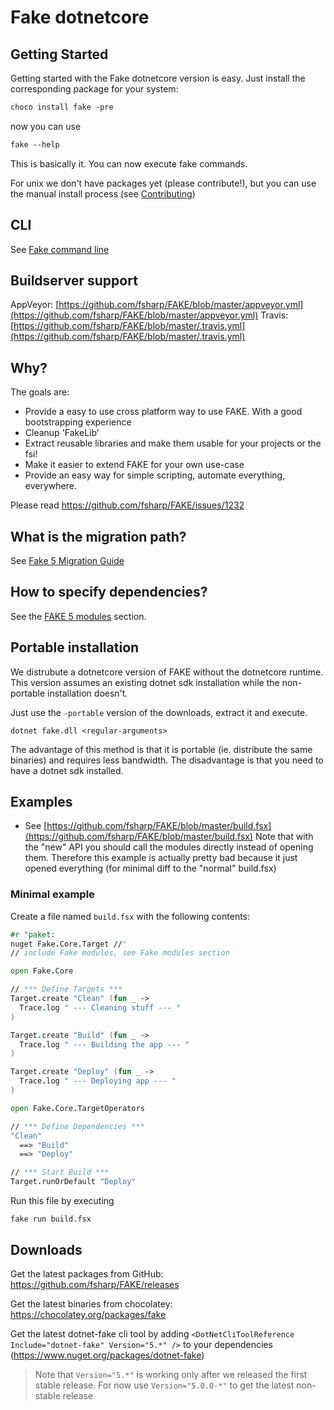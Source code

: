 # Fake dotnetcore

## Getting Started

Getting started with the Fake dotnetcore version is easy.
Just install the corresponding package for your system:

```ps
choco install fake -pre
```

now you can use

```ps
fake --help
```

This is basically it. You can now execute fake commands.

For unix we don't have packages yet (please contribute!), but you can use the manual install process (see [Contributing](contributing.html))

## CLI

See [Fake command line](fake-commandline.html)

## Buildserver support

AppVeyor: [https://github.com/fsharp/FAKE/blob/master/appveyor.yml](https://github.com/fsharp/FAKE/blob/master/appveyor.yml)
Travis: [https://github.com/fsharp/FAKE/blob/master/.travis.yml](https://github.com/fsharp/FAKE/blob/master/.travis.yml)

## Why?

The goals are:

* Provide a easy to use cross platform way to use FAKE. With a good bootstrapping experience
* Cleanup 'FakeLib'
* Extract reusable libraries and make them usable for your projects or the fsi!
* Make it easier to extend FAKE for your own use-case
* Provide an easy way for simple scripting, automate everything, everywhere.

Please read https://github.com/fsharp/FAKE/issues/1232

## What is the migration path?

See [Fake 5 Migration Guide](fake-migrate-to-fake-5.html)

## How to specify dependencies?

See the [FAKE 5 modules](fake-fake5-modules.html) section.

## Portable installation

We distrubute a dotnetcore version of FAKE without the dotnetcore runtime.
This version assumes an existing dotnet sdk installation while the non-portable installation doesn't.

Just use the `-portable` version of the downloads, extract it and execute.

```
dotnet fake.dll <regular-arguments>
```

The advantage of this method is that it is portable (ie. distribute the same binaries) and requires less bandwidth.
The disadvantage is that you need to have a dotnet sdk installed.

## Examples

* See [https://github.com/fsharp/FAKE/blob/master/build.fsx](https://github.com/fsharp/FAKE/blob/master/build.fsx)
  Note that with the "new" API you should call the modules directly instead of opening them.
  Therefore this example is actually pretty bad because it just opened everything (for minimal diff to the "normal" build.fsx)

### Minimal example

Create a file named `build.fsx` with the following contents:
```fsharp
#r "paket:
nuget Fake.Core.Target //"
// include Fake modules, see Fake modules section

open Fake.Core

// *** Define Targets ***
Target.create "Clean" (fun _ ->
  Trace.log " --- Cleaning stuff --- "
)

Target.create "Build" (fun _ ->
  Trace.log " --- Building the app --- "
)

Target.create "Deploy" (fun _ ->
  Trace.log " --- Deploying app --- "
)

open Fake.Core.TargetOperators

// *** Define Dependencies ***
"Clean"
  ==> "Build"
  ==> "Deploy"

// *** Start Build ***
Target.runOrDefault "Deploy"
```

Run this file by executing
```
fake run build.fsx
```

## Downloads

Get the latest packages from GitHub: https://github.com/fsharp/FAKE/releases

Get the latest binaries from chocolatey: https://chocolatey.org/packages/fake

Get the latest dotnet-fake cli tool by adding `<DotNetCliToolReference Include="dotnet-fake" Version="5.*" />` to your dependencies (https://www.nuget.org/packages/dotnet-fake)

> Note that `Version="5.*"` is working only after we released the first stable release. For now use `Version="5.0.0-*"` to get the latest non-stable release